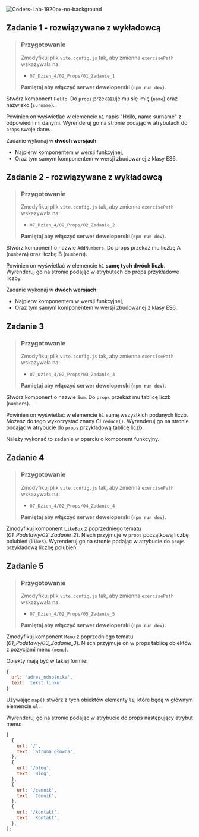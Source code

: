 ![Coders-Lab-1920px-no-background](https://user-images.githubusercontent.com/30623667/104709394-2cabee80-571f-11eb-9518-ea6a794e558e.png)


## Zadanie 1 - rozwiązywane z wykładowcą

> ### Przygotowanie
>
> Zmodyfikuj plik `vite.config.js` tak, aby zmienna `exercisePath` wskazywała na:
>
> - `07_Dzien_4/02_Props/01_Zadanie_1`
>
> **Pamiętaj aby włączyć serwer deweloperski (`npm run dev`).**

Stwórz komponent `Hello`. Do `props` przekazuje mu się imię (`name`) oraz nazwisko (`surname`).

Powinien on wyświetlać w elemencie `h1` napis "Hello, name surname" z odpowiednimi danymi. Wyrenderuj go na stronie podając w atrybutach do `props` swoje dane.

Zadanie wykonaj w **dwóch wersjach**:

- Najpierw komponentem w wersji funkcyjnej,
- Oraz tym samym komponentem w wersji zbudowanej z klasy ES6.


## Zadanie 2 - rozwiązywane z wykładowcą

> ### Przygotowanie
>
> Zmodyfikuj plik `vite.config.js` tak, aby zmienna `exercisePath` wskazywała na:
>
> - `07_Dzien_4/02_Props/02_Zadanie_2`
>
> **Pamiętaj aby włączyć serwer deweloperski (`npm run dev`).**

Stwórz komponent o nazwie `AddNumbers`. Do props przekaż mu liczbę A (`numberA`) oraz liczbę B (`numberB`).

Powinien on wyświetlać w elemencie `h1` **sumę tych dwóch liczb**. Wyrenderuj go na stronie podając w atrybutach do props przykładowe liczby.

Zadanie wykonaj w **dwóch wersjach**:

- Najpierw komponentem w wersji funkcyjnej,
- Oraz tym samym komponentem w wersji zbudowanej z klasy ES6.


## Zadanie 3

> ### Przygotowanie
>
> Zmodyfikuj plik `vite.config.js` tak, aby zmienna `exercisePath` wskazywała na:
>
> - `07_Dzien_4/02_Props/03_Zadanie_3`
>
> **Pamiętaj aby włączyć serwer deweloperski (`npm run dev`).**

Stwórz komponent o nazwie `Sum`. Do `props` przekaż mu tablicę liczb (`numbers`).

Powinien on wyświetlać w elemencie `h1` sumę wszystkich podanych liczb. Możesz do tego wykorzystać znany Ci `reduce()`. Wyrenderuj go na stronie podając w atrybucie do `props` przykładową tablicę liczb.

Należy wykonać to zadanie w oparciu o komponent funkcyjny.


## Zadanie 4

> ### Przygotowanie
>
> Zmodyfikuj plik `vite.config.js` tak, aby zmienna `exercisePath` wskazywała na:
>
> - `07_Dzien_4/02_Props/04_Zadanie_4`
>
> **Pamiętaj aby włączyć serwer deweloperski (`npm run dev`).**

Zmodyfikuj komponent `LikeBox` z poprzedniego tematu (_01_Podstawy/02_Zadanie_2_). Niech przyjmuje w `props` początkową liczbę polubień (`likes`). Wyrenderuj go na stronie podając w atrybucie do `props` przykładową liczbę polubień.


## Zadanie 5

> ### Przygotowanie
>
> Zmodyfikuj plik `vite.config.js` tak, aby zmienna `exercisePath` wskazywała na:
>
> - `07_Dzien_4/02_Props/05_Zadanie_5`
>
> **Pamiętaj aby włączyć serwer deweloperski (`npm run dev`).**

Zmodyfikuj komponent `Menu` z poprzedniego tematu (_01_Podstawy/03_Zadanie_3_). Niech przyjmuje on w props tablicę obiektów z pozycjami menu (`menu`).

Obiekty mają być w takiej formie:

```js
{
  url: 'adres_odnośnika',
  text: 'tekst linku'
}
```

Używając `map()` stwórz z tych obiektów elementy `li`, które będą w głównym elemencie `ul`.

Wyrenderuj go na stronie podając w atrybucie do props następujący atrybut menu:

```js
[
  {
    url: '/',
    text: 'Strona główna',
  },
  {
    url: '/blog',
    text: 'Blog',
  },
  {
    url: '/cennik',
    text: 'Cennik',
  },
  {
    url: '/kontakt',
    text: 'Kontakt',
  },
];
```

